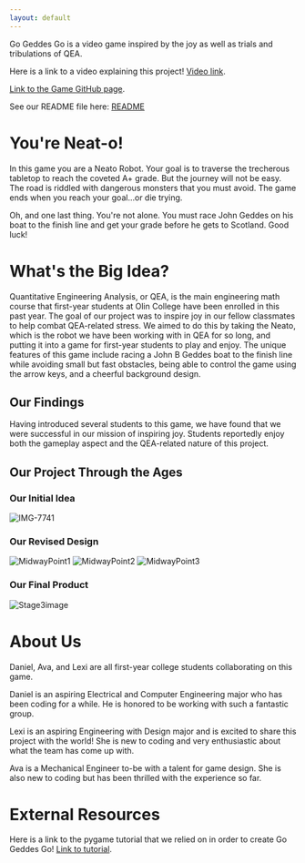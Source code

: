 ```yaml
---
layout: default
---
```


Go Geddes Go is a video game inspired by the joy as well as trials and tribulations of QEA.

Here is a link to a video explaining this project! [Video link](https://youtu.be/QN4u55gIZY8).

[Link to the Game GitHub page](https://github.com/olincollege/GoGeddesGo).

See our README file here: [README](https://github.com/olincollege/GoGeddesGo/blob/main/README.md)

# You're Neat-o!

In this game you are a Neato Robot. Your goal is to traverse the trecherous tabletop to reach the coveted A+ grade.
But the journey will not be easy. The road is riddled with dangerous monsters that you must avoid.
The game ends when you reach your goal...or die trying.

Oh, and one last thing. You're not alone. You must race John Geddes on his boat to the finish line 
and get your grade before he gets to Scotland. Good luck!


# What's the Big Idea?

Quantitative Engineering Analysis, or QEA, is the main engineering math course that first-year students at Olin College have been enrolled in this past year. The goal of our project was to inspire joy in our fellow classmates to help combat QEA-related stress. We aimed to do this by taking the Neato, which is the robot we have been working with in QEA for so long, and putting it into a game for first-year students to play and enjoy. The unique features of this game include racing a John B Geddes boat to the finish line while avoiding small but fast obstacles, being able to control the game using the arrow keys, and a cheerful background design.


## Our Findings

Having introduced several students to this game, we have found that we were successful in our mission of inspiring joy. Students reportedly enjoy both the gameplay aspect and the QEA-related nature of this project.


## Our Project Through the Ages

### Our Initial Idea
![IMG-7741](https://user-images.githubusercontent.com/123430221/235363009-a390030a-3b29-4761-ae0d-251247278038.jpg)

### Our Revised Design
![MidwayPoint1](https://user-images.githubusercontent.com/123430221/235361879-d1fef647-0eba-473a-a8ce-c74f0584c5f5.jpg)
![MidwayPoint2](https://user-images.githubusercontent.com/123430221/235361891-39ffe8d1-cd3e-41ac-9ef1-3396b039a822.jpg)
![MidwayPoint3](https://user-images.githubusercontent.com/123430221/235361897-f979959e-f3f2-454a-872a-f236e967026a.jpg)

### Our Final Product
![Stage3image](https://user-images.githubusercontent.com/123430221/235363047-342e6476-e93c-44b4-af34-996fa666fc16.jpg)

# About Us

Daniel, Ava, and Lexi are all first-year college students collaborating on this game.

Daniel is an aspiring Electrical and Computer Engineering major who has been coding for a while. He is honored to be working with such a fantastic group.

Lexi is an aspiring Engineering with Design major and is excited to share this project with the world! She is new to coding and very enthusiastic about what the team has come up with.

Ava is a Mechanical Engineer to-be with a talent for game design. She is also new to coding but has been thrilled with the experience so far.


# External Resources

Here is a link to the pygame tutorial that we relied on in order to create Go Geddes Go! 
[Link to tutorial](https://realpython.com/pygame-a-primer/).
